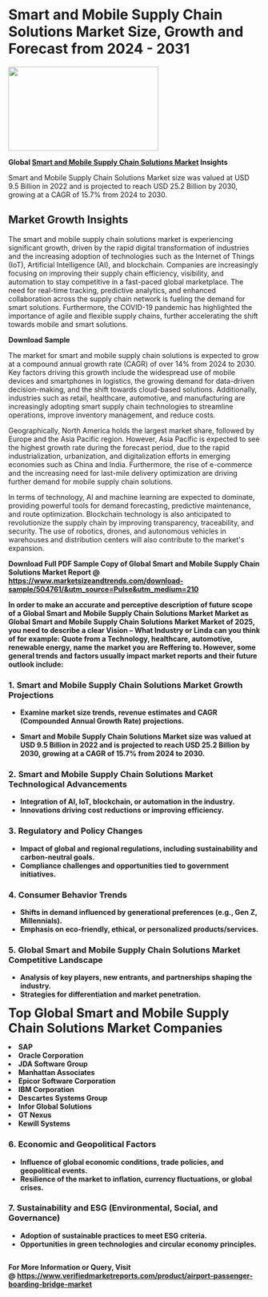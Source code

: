 <H1>Smart and Mobile Supply Chain Solutions Market Size, Growth and Forecast from 2024 - 2031</H1><img class="aligncenter size-medium wp-image-584254" src="https://thirdeyenews.in/wp-content/uploads/2024/09/Global-Market-Research-300x168.jpeg" alt="" width="300" height="168" /><p><strong>Global&nbsp;<a href="https://www.marketsizeandtrends.com/download-sample/504761/&amp;utm_source=Pulse&amp;utm_medium=210">Smart and Mobile Supply Chain Solutions Market</a> Insights</strong></p><p>Smart and Mobile Supply Chain Solutions Market size was valued at USD 9.5 Billion in 2022 and is projected to reach USD 25.2 Billion by 2030, growing at a CAGR of 15.7% from 2024 to 2030.</p><p><h2>Market Growth Insights</h2> <p>The smart and mobile supply chain solutions market is experiencing significant growth, driven by the rapid digital transformation of industries and the increasing adoption of technologies such as the Internet of Things (IoT), Artificial Intelligence (AI), and blockchain. Companies are increasingly focusing on improving their supply chain efficiency, visibility, and automation to stay competitive in a fast-paced global marketplace. The need for real-time tracking, predictive analytics, and enhanced collaboration across the supply chain network is fueling the demand for smart solutions. Furthermore, the COVID-19 pandemic has highlighted the importance of agile and flexible supply chains, further accelerating the shift towards mobile and smart solutions.</p> <p><strong>Download Sample</strong></p> <p>The market for smart and mobile supply chain solutions is expected to grow at a compound annual growth rate (CAGR) of over 14% from 2024 to 2030. Key factors driving this growth include the widespread use of mobile devices and smartphones in logistics, the growing demand for data-driven decision-making, and the shift towards cloud-based solutions. Additionally, industries such as retail, healthcare, automotive, and manufacturing are increasingly adopting smart supply chain technologies to streamline operations, improve inventory management, and reduce costs.</p> <p>Geographically, North America holds the largest market share, followed by Europe and the Asia Pacific region. However, Asia Pacific is expected to see the highest growth rate during the forecast period, due to the rapid industrialization, urbanization, and digitalization efforts in emerging economies such as China and India. Furthermore, the rise of e-commerce and the increasing need for last-mile delivery optimization are driving further demand for mobile supply chain solutions.</p> <p>In terms of technology, AI and machine learning are expected to dominate, providing powerful tools for demand forecasting, predictive maintenance, and route optimization. Blockchain technology is also anticipated to revolutionize the supply chain by improving transparency, traceability, and security. The use of robotics, drones, and autonomous vehicles in warehouses and distribution centers will also contribute to the market's expansion.</p> <p><strong></p><p><span class=""><strong>Download Full PDF Sample Copy of Global Smart and Mobile Supply Chain Solutions Market Report</strong> @ <a href="https://www.marketsizeandtrends.com/download-sample/504761/&amp;utm_source=Pulse&amp;utm_medium=210" target="_blank">https://www.marketsizeandtrends.com/download-sample/504761/&amp;utm_source=Pulse&amp;utm_medium=210</a></span></p><p>In order to make an accurate and perceptive description of future scope of a Global&nbsp;Smart and Mobile Supply Chain Solutions Market Market as Global&nbsp;Smart and Mobile Supply Chain Solutions Market Market of 2025, you need to describe a clear Vision &ndash; What Industry or Linda can you think of for example: Quote from a Technology, healthcare, automotive, renewable energy, name the market you are Reffering to. However, some general trends and factors usually impact market reports and their future outlook include:</p><h3>1.&nbsp;<strong>Smart and Mobile Supply Chain Solutions Market Growth Projections</strong></h3><ul><li>Examine market size trends, revenue estimates and CAGR (Compounded Annual Growth Rate) projections.</li><li><p>Smart and Mobile Supply Chain Solutions Market size was valued at USD 9.5 Billion in 2022 and is projected to reach USD 25.2 Billion by 2030, growing at a CAGR of 15.7% from 2024 to 2030.</p></li></ul><h3>2.&nbsp;<strong>Smart and Mobile Supply Chain Solutions Market Technological Advancements</strong></h3><ul><li>Integration of AI, IoT, blockchain, or automation in the industry.</li><li>Innovations driving cost reductions or improving efficiency.</li></ul><h3>3.&nbsp;<strong>Regulatory and Policy Changes</strong></h3><ul><li>Impact of global and regional regulations, including sustainability and carbon-neutral goals.</li><li>Compliance challenges and opportunities tied to government initiatives.</li></ul><h3>4.&nbsp;<strong>Consumer Behavior Trends</strong></h3><ul><li>Shifts in demand influenced by generational preferences (e.g., Gen Z, Millennials).</li><li>Emphasis on eco-friendly, ethical, or personalized products/services.</li></ul><h3>5.&nbsp;<strong>Global Smart and Mobile Supply Chain Solutions Market Competitive Landscape</strong></h3><ul><li>Analysis of key players, new entrants, and partnerships shaping the industry.</li><li>Strategies for differentiation and market penetration.</li></ul><p data-pm-slice="1 1 []"><span style="color: inherit; font-family: inherit; font-size: 25px;">Top Global Smart and Mobile Supply Chain Solutions Market Companies</span></p><div class="" data-test-id=""><p><li>SAP</li><li> Oracle Corporation</li><li> JDA Software Group</li><li> Manhattan Associates</li><li> Epicor Software Corporation</li><li> IBM Corporation</li><li> Descartes Systems Group</li><li> Infor Global Solutions</li><li> GT Nexus</li><li> Kewill Systems</li></p></div><h3>6.&nbsp;<strong>Economic and Geopolitical Factors</strong></h3><ul><li>Influence of global economic conditions, trade policies, and geopolitical events.</li><li>Resilience of the market to inflation, currency fluctuations, or global crises.</li></ul><h3>7.&nbsp;<strong>Sustainability and ESG (Environmental, Social, and Governance)</strong></h3><ul><li>Adoption of sustainable practices to meet ESG criteria.</li><li>Opportunities in green technologies and circular economy principles.</li></ul><h2><strong style="font-size: 14px;">For More Information or Query, Visit @&nbsp;</strong><a style="background-color: #ffffff; font-size: 14px;" href="https://www.marketsizeandtrends.com/report/smart-and-mobile-supply-chain-solutions-market/" target="_blank">https://www.verifiedmarketreports.com/product/airport-passenger-boarding-bridge-market</a></h2>
